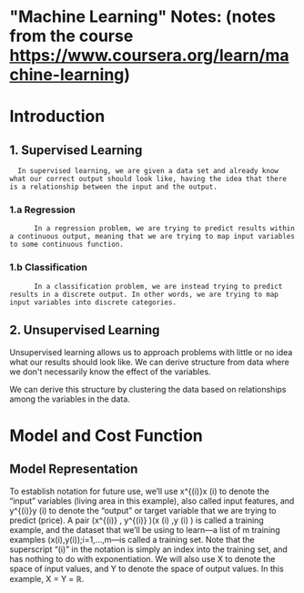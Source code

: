 # "Machine Learning" Notes: (notes from the course https://www.coursera.org/learn/machine-learning)   

# Introduction  
  ## 1. Supervised Learning  
      In supervised learning, we are given a data set and already know what our correct output should look like, having the idea that there is a relationship between the input and the output.
      
   ### 1.a Regression  
          In a regression problem, we are trying to predict results within a continuous output, meaning that we are trying to map input variables to some continuous function. 
   ### 1.b Classification  
          In a classification problem, we are instead trying to predict results in a discrete output. In other words, we are trying to map input variables into discrete categories.  
            
              
  ## 2. Unsupervised Learning  
Unsupervised learning allows us to approach problems with little or no idea what our results should look like. We can derive structure from data where we don't necessarily know the effect of the variables.

We can derive this structure by clustering the data based on relationships among the variables in the data.
   
   
# Model and Cost Function  
## Model Representation  
To establish notation for future use, we’ll use x^{(i)}x 
(i)
  to denote the “input” variables (living area in this example), also called input features, and y^{(i)}y 
(i)
  to denote the “output” or target variable that we are trying to predict (price). A pair (x^{(i)} , y^{(i)} )(x 
(i)
 ,y 
(i)
 ) is called a training example, and the dataset that we’ll be using to learn—a list of m training examples (x(i),y(i));i=1,...,m—is called a training set. Note that the superscript “(i)” in the notation is simply an index into the training set, and has nothing to do with exponentiation. We will also use X to denote the space of input values, and Y to denote the space of output values. In this example, X = Y = ℝ.
